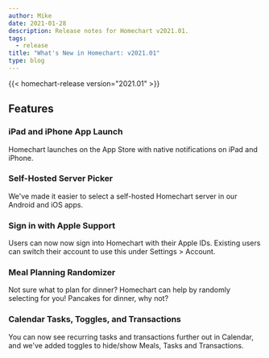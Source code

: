 ```yaml
---
author: Mike
date: 2021-01-28
description: Release notes for Homechart v2021.01.
tags:
  - release
title: "What's New in Homechart: v2021.01"
type: blog
---
```


{{< homechart-release version="2021.01" >}}

## Features

### iPad and iPhone App Launch

Homechart launches on the App Store with native notifications on iPad and iPhone.

### Self-Hosted Server Picker

We've made it easier to select a self-hosted Homechart server in our Android and iOS apps.

### Sign in with Apple Support

Users can now now sign into Homechart with their Apple IDs.  Existing users can switch their account to use this under Settings > Account.

### Meal Planning Randomizer

Not sure what to plan for dinner?  Homechart can help by randomly selecting for you!  Pancakes for dinner, why not?

### Calendar Tasks, Toggles, and Transactions

You can now see recurring tasks and transactions further out in Calendar, and we've added toggles to hide/show Meals, Tasks and Transactions.
